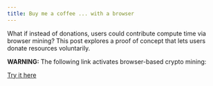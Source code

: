 ```yaml
---
title: Buy me a coffee ... with a browser
---
```


What if instead of donations, users could contribute compute time via browser mining? This post explores a proof of concept that lets users donate resources voluntarily.

**WARNING:** The following link activates browser-based crypto mining:

[Try it here](pick/index.html)
